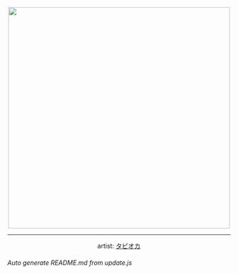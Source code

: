 
<p align="center">
  <img width="500" src="https://nekos.best/api/v2/neko/0744.png">
  <hr/>
  <center>
    artist: <a href="https://www.pixiv.net/en/artworks/96720960">タピオカ</a>
  </center>
</p>


###### Auto generate README.md from update.js

